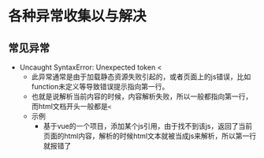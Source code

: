 # 各种异常收集以与解决

## 常见异常

- Uncaught SyntaxError: Unexpected token <
  - 此异常通常是由于加载静态资源失败引起的，或者页面上的js错误，比如function未定义等导致错误提示指向第一行。
  - 也就是说解析当前内容的时候，内容解析失败，所以一般都指向第一行，而html文档开头一般都是`<`
  - 示例
    - 基于vue的一个项目，添加某个js引用，由于找不到该js，返回了当前页面的html内容，解析的时候html文本就被当成js来解析，所以第一行就报错了